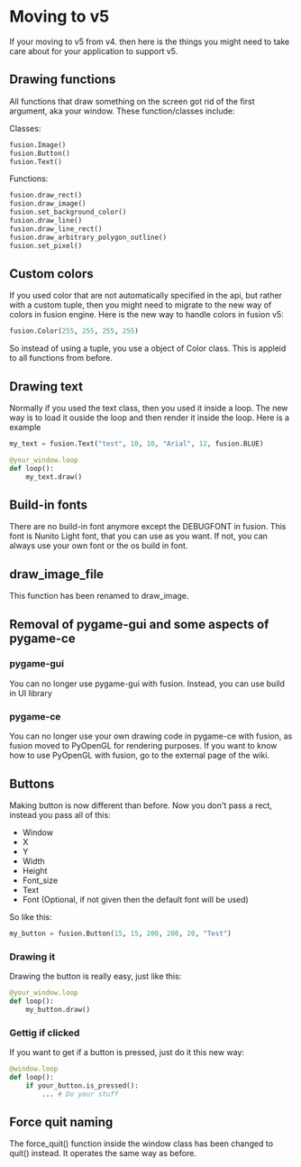 # Moving to v5
If your moving to v5 from v4. then here is the things you might need to take care about for your application to support v5.

## Drawing functions
All functions that draw something on the screen got rid of the first argument, aka your window. These function/classes include:

Classes:
```python
fusion.Image()
fusion.Button()
fusion.Text()
```

Functions:
```python
fusion.draw_rect()
fusion.draw_image()
fusion.set_background_color()
fusion.draw_line()
fusion.draw_line_rect()
fusion.draw_arbitrary_polygon_outline()
fusion.set_pixel()
```

## Custom colors
If you used color that are not automatically specified in the api, but rather with a custom tuple, then you might need to migrate to the
new way of colors in fusion engine. Here is the new way to handle colors in fusion v5:
```python
fusion.Color(255, 255, 255, 255)
```
So instead of using a tuple, you use a object of Color class. This is appleid to all functions from before.

## Drawing text
Normally if you used the text class, then you used it inside a loop. The new way is to load it ouside the loop and then render it inside the loop. Here is a example
```python
my_text = fusion.Text("test", 10, 10, "Arial", 12, fusion.BLUE)

@your_window.loop
def loop():
    my_text.draw()
```

## Build-in fonts
There are no build-in font anymore except the DEBUGFONT in fusion. This font is Nunito Light font, that you can use as you want. If not, you can always use your own font or the os build in font.

## draw_image_file
This function has been renamed to draw_image.

## Removal of pygame-gui and some aspects of pygame-ce
### pygame-gui
You can no longer use pygame-gui with fusion. Instead, you can use build in UI library
### pygame-ce
You can no longer use your own drawing code in pygame-ce with fusion, as fusion moved to PyOpenGL for rendering purposes. If you want to know how to use PyOpenGL with fusion, go to the external page of the wiki.

## Buttons
Making button is now different than before. Now you don't pass a rect, instead you pass all of this:

 - Window
 - X
 - Y
 - Width
 - Height
 - Font_size
 - Text
 - Font (Optional, if not given then the default font will be used)

So like this:
```python
my_button = fusion.Button(15, 15, 200, 200, 20, "Test")
```

### Drawing it
Drawing the button is really easy, just like this:

```python
@your_window.loop
def loop():
    my_button.draw()
```

### Gettig if clicked
If you want to get if a button is pressed, just do it this new way:
```python
@window.loop
def loop():
    if your_button.is_pressed():
        ... # Do your stuff
```

## Force quit naming
The force_quit() function inside the window class has been changed to quit() instead. It operates the same way as before.